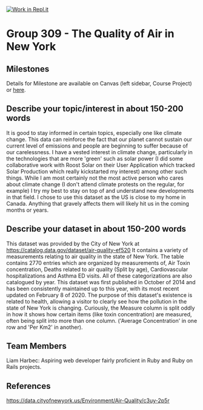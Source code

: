 [![Work in Repl.it](https://classroom.github.com/assets/work-in-replit-14baed9a392b3a25080506f3b7b6d57f295ec2978f6f33ec97e36a161684cbe9.svg)](https://classroom.github.com/online_ide?assignment_repo_id=311423&assignment_repo_type=GroupAssignmentRepo)
# Group 309 - The Quality of Air in New York

## Milestones

Details for Milestone are available on Canvas (left sidebar, Course Project) or [here](https://firas.moosvi.com/courses/data301/project/milestone01.html).

## Describe your topic/interest in about 150-200 words

It is good to stay informed in certain topics, especially one like climate change. This data can reinforce the fact that our planet cannot sustain our current level of emissions and people are beginning to suffer because of our carelessness. I have a vested interest in climate change, particularly in the technologies that are more 'green' such as solar power (I did some collaborative work with Roost Solar on their User Application which tracked Solar Production which really kickstarted my interest) among other such things. While I am most certainly not the most active person who cares about climate change (I don't attend climate protests on the regular, for example) I try my best to stay on top of and understand new developments in that field. I chose to use this dataset as the US is close to my home in Canada. Anything that gravely affects them will likely hit us in the coming months or years.

## Describe your dataset in about 150-200 words

This dataset was provided by the City of New York at https://catalog.data.gov/dataset/air-quality-ef520
It contains a variety of measurements relating to air quality in the state of New York. The table contains 2770 entries which are organized by measurements of, Air Toxin concentration, Deaths related to air quality (Split by age), Cardiovascular hospitalizations and Asthma ED visits. All of these categorizations are also catalogued by year. This dataset was first published in October of 2014 and has been consistently maintained up to this year, with its most recent updated on February 8 of 2020. The purpose of this dataset's existence is related to health, allowing a visitor to clearly see how the pollution in the state of New York is changing. Curiously, the Measure column is split oddly in how it shows how certain items (like toxin concentration) are measured, often being split into more than one column. ('Average Concentration' in one row and 'Per Km2' in another).

## Team Members

Liam Harbec: Aspiring web developer fairly proficient in Ruby and Ruby on Rails projects.

## References

https://data.cityofnewyork.us/Environment/Air-Quality/c3uy-2p5r
